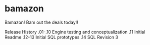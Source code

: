 # bamazon
Bamazon! Bam out the deals today!!

Release History
.01-.10 Engine testing and conceptualization
.11 Initial Readme
.12-13 Initial SQL prototypes
.14 SQL Revision 3


